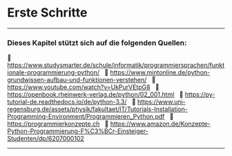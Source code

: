 # Erste Schritte 

<!-- Übersicht Abschnitte -->

---

### Dieses Kapitel stützt sich auf die folgenden Quellen:

🔗 <https://www.studysmarter.de/schule/informatik/programmiersprachen/funktionale-programmierung-python/>  
🔗 <https://www.mintonline.de/python-grundwissen-aufbau-und-funktionen-verstehen/>  
🔗 <https://www.youtube.com/watch?v=UkPurVEtpG8>  
🔗 <https://openbook.rheinwerk-verlag.de/python/02_001.html>  
🔗 <https://py-tutorial-de.readthedocs.io/de/python-3.3/>  
🔗 <https://www.uni-regensburg.de/assets/physik/fakultaet/IT/Tutorials-Installation-Programming-Environment/Programmieren_Python.pdf>  
🔗 <https://programmierkonzepte.ch>  
🔗 <https://www.amazon.de/Konzepte-Python-Programmierung-F%C3%BCr-Einsteiger-Studenten/dp/6207000102>

---